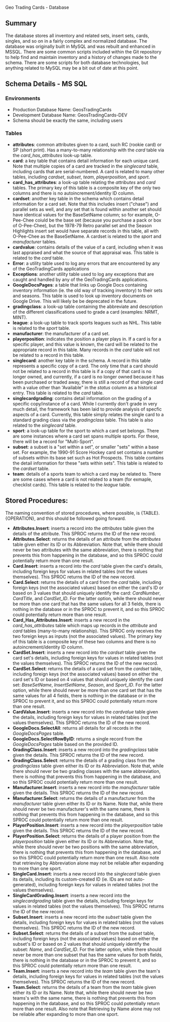 Geo Trading Cards - Database

## Summary
The database stores all inventory and related sets, insert sets, cards, singles, and so on in a fairly complex and normalized database. The database was originally built in MySQL and was rebuilt and enhanced in MSSQL. There are some common scripts included within the Git repository to help find and maintain inventory and a history of changes made to the schema. There are some scripts for both database technologies, but anything related to MySQL may be a bit out of date at this point.

## Schema Details - MS SQL

### Environments
- Production Database Name: GeosTradingCards
- Development Database Name: GeosTradingCards-DEV
- Schema should be exactly the same, including users

### Tables
- **attributes**: common attributes given to a card, such RC (rookie card) or SP (short print). Has a many-to-many relationship with the *card* table via the *card_has_attributes* look-up table.
- **card**: a key table that contains detail information for each unique card. Note that multiple copies of a card are tracked in the *singlecard* table, including cards that are serial-numbered. A card is related to many other tables, including *cardset*, *subset*, *team*, *playerposition*, and *sport*.
- **card_has_attributes**: a look-up table relating the *attributes* and *card* tables. The primary key of this table is a composite key of the only two columns and there is no autoincrement/identity ID column.
- **cardset**: another key table in the schema which contains detail information for a card set. Note that this includes insert ("chase") and parallel sets as well, and any set that is found within another set should have identical values for the BaseSetName column; so for example, O-Pee-Chee coiuld be the base set (because you purchase a pack or box of O-Pee-Chee), but the 1978-79 Retro parallel set and the Season Highlights insert set would have separate records in this table, all with O-Pee-Chee as the BaseSetName. A cardset is related to the *sport* and *manufacturer* tables.
- **cardvalue**: contains details of the value of a card, including when it was last appraised and what the source of that appraisal was. This table is related to the *card* table.
- **Error**: a utility table used to log any errors that are encountered by any of the GeoTradingCards applications
- **Exceptions**: another utility table used to log any exceptions that are caught and handled by any of the GeoTradingCards applications.
- **GoogleDocsPages**: a table that links up Google Docs containing inventory information (ie. the old way of tracking inventory) to their sets and seasons. This table is used to look up inventory documents on Google Drive. This will likely be be deprecated in the future.
- **gradingclass**: a look-up table containing the abbreviate and description of the different classifications used to grade a card (examples: NRMT, MINT).
- **league**: a look-up table to track sports leagues such as NHL. This table is related to the *sport* table.
- **manufacturer**: the manufacturer of a card set.
- **playerposition**: indicates the position a player plays in. If a card is for a specific player, and this value is known, the card will be related to the appropriate record in this table. Many records in the *card* table will not be related to a record in this table.
- **singlecard**: another key table in the schema. A record in this table represents a specific copy of a card. The only time that a card should not be related to a record in this table is if a copy of that card is no longer owned, and currently, if a card is no longer owned because it has been purchased or traded away, there is still a record of that single card with a value other than 'Available" in the *status* column as a historical entry. This table is related to the *card* table.
- **singlecardgrading**: contains detail information on the grading of a specific copy/instance of a card. While I currently don't grade in very much detail, the framework has been laid to provide analysis of specfic aspects of a card. Currently, this table simply relates the single card to a standard grading class via the *gradingclass* table. This table is also related to the *singlecard* table.
- **sport**: a look-up table for the sport to which a card set belongs. There are some instances where a card set spans multiple sports. For these, there will be a record for "Multi-Sport".
- **subset**: a subset is a "set within a set", or smaller "sets" within a base set. For example, the 1990-91 Score Hockey card set contains a number of subsets within its base set such as Hot Prospects. This table contains the detail information for these "sets within sets". This table is related to the *cardset* table.
- **team**: details of a sports team to which a card may be related to. There are some cases where a card is not related to a team (for exmaple, checklist cards). This table is related to the *league* table.

## Stored Procedures:
The naming convention of stored procedures, where possible, is {TABLE}.{OPERATION}, and this should be followed going forward.
- **Attributes.Insert**: inserts a record into the *attributes* table given the details of the attribute. This SPROC returns the ID of the new record.
- **Attributes.Select**: returns the details of an attribute from the *attributes* table given either its ID or its Abbreviation. Note that, while there should never be two attributes with the same abbreviation, there is nothing that prevents this from happening in the database, and so this SPROC could potentially return more than one result.
- **Card.Insert**: inserts a record into the *card* table given the card's details, including foreign keys for values in related tables (not the values themselves). This SPROC returns the ID of the new record.
- **Card.Select**: returns the details of a card from the *card* table, including foreign keys (not the associated values) based on either the card's ID or based on 3 values that should uniquely identify the card: *CardNumber*, *CardTitle*, and *CardSet_ID*. For the latter option, while there should never be more than one card that has the same values for all 3 fields, there is nothing in the database or in the SPROC to prevent it, and so this SPROC could potentially return more than one result.
- **Card_Has_Attributes.Insert**: inserts a new record in the *card_has_attributes* table which maps up records in the *attribute* and *card* tables (many-to-many relationship). This SPROC only receives the two foreign keys as inputs (not the associated values). The primary key of this table is a composite key of these two columns and there is no autoincrement/identity ID column.
- **CardSet.Insert**: inserts a new record into the *cardset* table given the card set's details, including foreign keys for values in related tables (not the values themselves). This SPROC returns the ID of the new record.
- **CardSet.Select**: returns the details of a card set from the *cardset* table, including foreign keys (not the associated values) based on either the card set's ID or based on 4 values that should uniquely identify the card set: *BaseSetName*, *InsertSetName*, *Season*, and *Sport_ID*. For the latter option, while there should never be more than one card set that has the same values for all 4 fields, there is nothing in the database or in the SPROC to prevent it, and so this SPROC could potentially return more than one result.
- **CardValue.Insert**: inserts a new record into the *cardvalue* table given the details, including foreign keys for values in related tables (not the values themselves). This SPROC returns the ID of the new record.
- **GoogleDocs.SelectAll**: returns all details for all records in the *GoogleDocsPages* table.
- **GoogleDocs.SelectRowByID**: returns a single record from the *GoogleDocsPages* table based on the provided ID.
- **GradingClass.Insert**: inserts a new record into the *gradingclass* table given the details. This SPROC returns the ID of the new record.
- **GradingClass.Select**: returns the details of a grading class from the *gradingclass* table given either its ID or its Abbreviation. Note that, while there should never be two grading classes with the same abbreviation, there is nothing that prevents this from happening in the database, and so this SPROC could potentially return more than one result.
- **Manufacturer.Insert**: inserts a new record into the *manufacturer* table given the details. This SPROC returns the ID of the new record.
- **Manufacturer.Select**: returns the details of a manufacturer from the *manufacturer* table given either its ID or its Name. Note that, while there should never be two manufacturer's with the same name, there is nothing that prevents this from happening in the database, and so this SPROC could potentially return more than one result.
- **PlayerPosition.Insert**: inserts a new record into the *playerposition* table given the details. This SPROC returns the ID of the new record.
- **PlayerPosition.Select**: returns the details of a player position from the *playerposition* table given either its ID or its Abbreviation. Note that, while there should never be two positions with the same abbreviation, there is nothing that prevents this from happening in the database, and so this SPROC could potentially return more than one result. Also note that retrieving by Abbreviation alone may not be reliable after expanding to more than one sport.
- **SingleCard.Insert**: inserts a new record into the *singlecard* table given its details, including its custom-created ID (ie. IDs are not auto-generated), including foreign keys for values in related tables (not the values themselves).
- **SingleCardGrading.Insert**: inserts a new record into the *singlecardgrading* table given the details, including foreign keys for values in related tables (not the values themselves). This SPROC returns the ID of the new record.
- **Subset.Insert**: inserts a new record into the *subset* table given the details, including foreign keys for values in related tables (not the values themselves). This SPROC returns the ID of the new record.
- **Subset.Select**: returns the details of a subset from the *subset* table, including foreign keys (not the associated values) based on either the subset's ID or based on 2 values that should uniquely identify the subset: *Name*, and *CardSet_ID*. For the latter option, while there should never be more than one subset that has the same values for both fields, there is nothing in the database or in the SPROC to prevent it, and so this SPROC could potentially return more than one result.
- **Team.Insert**: inserts a new record into the *team* table given the team's details, including foreign keys for values in related tables (not the values themselves). This SPROC returns the ID of the new record.
- **Team.Select**:  returns the details of a team from the *team* table given either its ID or its Name. Note that, while there should never be two teams's with the same name, there is nothing that prevents this from happening in the database, and so this SPROC could potentially return more than one result. Also note that Retrieving by Name alone may not be reliable after expanding to more than one sport.